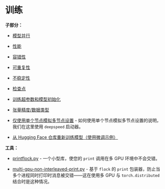 # 训练

**子部分：**

- [模型并行](model-parallelism)

- [性能](performance)

- [容错性](fault-tolerance)

- [可重复性](reproducibility)

- [不稳定性](instabilities)

- [检查点](checkpoints)

- [训练超参数和模型初始化](hparams.md)

- [张量精度/数据类型](dtype.md)

- [仅使用单个节点模拟多节点设置](emulate-multi-node.md) - 如何使用单个节点模拟多节点设置的说明，我们在这里使用 `deepspeed` 启动器。

- [从 Hugging Face 仓库重新训练模型（使用微调示例）](re-train-hub-models.md)

**工具：**

- [printflock.py](tools/printflock.py) - 一个小型库，使您的 `print` 调用在多 GPU 环境中不会交错。

- [multi-gpu-non-interleaved-print.py](tools/multi-gpu-non-interleaved-print.py) - 基于 `flock` 的 `print` 包装器，防止当多个进程同时打印时消息被交错——这在使用多 GPU 与 `torch.distributed` 结合时是这种情况。